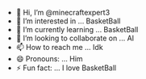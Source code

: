 - 👋 Hi, I’m @minecraftexpert3
- 👀 I’m interested in ... BasketBall
- 🌱 I’m currently learning ... BasketBall
- 💞️ I’m looking to collaborate on ... AI
- 📫 How to reach me ... Idk
- 😄 Pronouns: ... Him
- ⚡ Fun fact: ... I love BasketBall

<!---
minecraftexpert3/minecraftexpert3 is a ✨ special ✨ repository because its `README.md` (this file) appears on your GitHub profile.
You can click the Preview link to take a look at your changes.
--->
